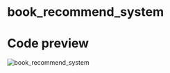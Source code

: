 # book_recommend_system
# Code preview

![book_recommend_system](https://github.com/sanjeevrana90/book_recommend_system/assets/122264554/9191e2ea-a7e6-4b5f-9663-83087524367e)
